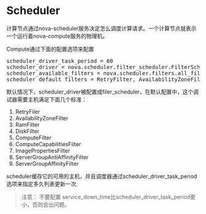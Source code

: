 # Scheduler

计算节点通过nova-scheduler服务决定怎么调度计算请求。一个计算节点就表示一个运行着nova-compute服务的物理机。

Compute通过下面的配置选项来配置
<pre>
scheduler_driver_task_period = 60
scheduler_driver = nova.scheduler.filter_scheduler.FilterScheduler
scheduler_available_filters = nova.scheduler.filters.all_filters
scheduler_default_filters = RetryFilter, AvailabilityZoneFilter, RamFilter, DiskFilter, ComputeFilter, ComputeCapabilitiesFilter, ImagePropertiesFilter, ServerGroupAntiAffinityFilter, ServerGroupAffinityFilter
</pre>

默认情况下，scheduler_driver被配置成filer_scheduler，在默认配置中，这个调试器需要主机满足下面几个标准：

1. RetryFiler
2. AvailabilityZoneFilter
3. RamFilter
4. DiskFilter
5. ComputeFilter
6. ComputeCapabilitiesFilter
7. ImagePropertiesFilter
8. ServerGroupAntiAffinityFilter
9. ServerGroupAffinityFilter

scheduler缓存它的可用的主机，并且调度器通过scheduler_driver_task_period选项来指定多久列表更新一次.

> 注意： 不要配置 service_down_time比scheduler_driver_task_period更小，否则会出问题。


